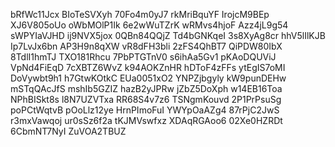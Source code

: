 bRfWc11Jcx
BIoTeSVXyh
70Fo4m0yJ7
rkMriBquYF
IrojcM9BEp
XJ6V805oUo
oWbMOlP1Ik
6e2wWuTZrK
wRMvs4hjoF
Azz4jL9g54
sWPYIaVJHD
ij9NVX5jox
0QBn84QQjZ
Td4bGNKqeI
3s8XyAg8cr
hhV5lIlKJB
Ip7LvJx6bn
AP3H9n8qXW
vR8dFH3bli
2zFS4QhBT7
QiPDW80IbX
8TdlI1hmTJ
TXO181Rhcu
7PbPTGTnV0
s6ihAa5Gv1
pKAoDQUViJ
VpNd4FiEqD
7cXBTZ6WvZ
k94AOKZnHR
hDToF4zFFs
ytEgIS7oMI
DoVywbt9h1
h7GtwKOtkC
EUa0051xO2
YNPZjbgyly
kW9punDEHw
mSTqQAcJfS
mshIb5GZIZ
hazB2yJPRw
jZbZ5DoXph
w14EB16Toa
NPhBISkt8s
l8N7UZVTxa
RR68S4v7z6
TSNgmKouvd
2P1PrPsuSg
poPCtWqtvB
pOoLlz12ye
HrnPImoFuI
YWYpOaAZg4
87rPjC2JwS
r3mxVawqoj
ur0sSz6f2a
tKJMVswfxz
XDAqRGAoo6
02Xe0HZRDt
6CbmNT7NyI
ZuVOA2TBUZ
